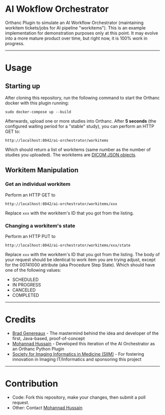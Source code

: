 # AI Wokflow Orchestrator
Orthanc Plugin to simulate an AI Workflow Orchestrator (maintaining workitem tickets/jobs
for AI pipeline "workitems"). This is an example implementation for demonstration
purposes only at this point. It may evolve into a more mature product over time, 
but right now, it is 100% work in progress.

---

# Usage
## Starting up 
After cloning this repository, run the following command to start the Orthanc docker
with this plugin running:

`sudo docker-compose up --build`

Afterwards, upload one or more studies into Orthanc. After **5 seconds** (the configured
waiting period for a "stable" study), you can perform an HTTP GET to:

`http://localhost:8042/ai-orchestrator/workitems`

Which should return a list of workitems (same number as the number of studies you uploaded).
The workitems are [DICOM JSON objects](https://www.dicomstandard.org/dicomweb/dicom-json-format).

## Workitem Manipulation

### Get an individual workitem
Perform an HTTP GET to

`http://localhost:8042/ai-orchestrator/workitems/xxx`

Replace `xxx` with the workitem's ID that you got from the listing.

### Changing a workitem's state
Perform an HTTP PUT to

`http://localhost:8042/ai-orchestrator/workitems/xxx/state`

Replace `xxx` with the workitem's ID that you got from the listing. The body of your 
request should be identical to work item you are trying adjust, except for the 
00741000 attribute (aka Procedure Step State). Which should have one of the following
values:
* SCHEDULED
* IN PROGRESS
* CANCELED
* COMPLETED

---
# Credits
* [Brad Genereaux](https://twitter.com/IntegratorBrad) - The mastermind behind the idea
  and developer of the first, Java-based, proof-of-concept 
* [Mohannad Hussain](https://github.com/mohannadhussain) - Developed this iteration of
  the AI Orchestrator as an Orthanc Python Plugin
* [Society for Imaging Informatics in Medicine (SIIM)](https://siim.org) - For fostering
  innovation in Imaging IT/Informatics and sponsoring this project
---
# Contribution
* Code: Fork this repository, make your changes, then submit a poll request.
* Other: Contact [Mohannad Hussain](https://github.com/mohannadhussain) 